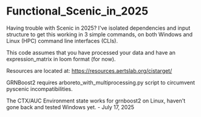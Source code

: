 # Functional_Scenic_in_2025

Having trouble with Scenic in 2025? I've isolated dependencies and input structure to get this working in 3 simple commands, on both Windows and Linux (HPC) command line interfaces (CLIs).

This code assumes that you have processed your data and have an expression_matrix in loom format (for now).

Resources are located at:
https://resources.aertslab.org/cistarget/

GRNBoost2 requires arboreto_with_multiprocessing.py script to circumvent pyscenic incompatibilities.

The CTX/AUC Environment state works for grnboost2 on Linux, haven't gone back and tested Windows yet. - July 17, 2025
